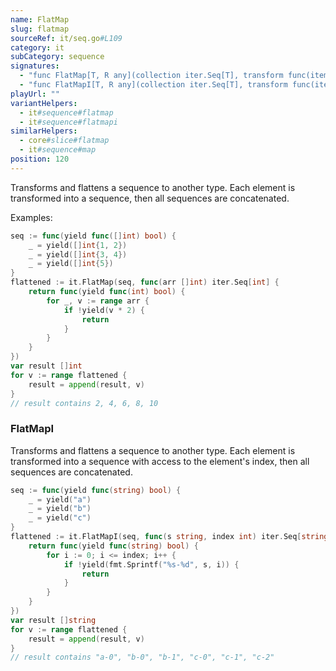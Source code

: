 ```yaml
---
name: FlatMap
slug: flatmap
sourceRef: it/seq.go#L109
category: it
subCategory: sequence
signatures:
  - "func FlatMap[T, R any](collection iter.Seq[T], transform func(item T) iter.Seq[R]) iter.Seq[R]"
  - "func FlatMapI[T, R any](collection iter.Seq[T], transform func(item T, index int) iter.Seq[R]) iter.Seq[R]"
playUrl: ""
variantHelpers:
  - it#sequence#flatmap
  - it#sequence#flatmapi
similarHelpers:
  - core#slice#flatmap
  - it#sequence#map
position: 120
---
```


Transforms and flattens a sequence to another type. Each element is transformed into a sequence, then all sequences are concatenated.

Examples:

```go
seq := func(yield func([]int) bool) {
    _ = yield([]int{1, 2})
    _ = yield([]int{3, 4})
    _ = yield([]int{5})
}
flattened := it.FlatMap(seq, func(arr []int) iter.Seq[int] {
    return func(yield func(int) bool) {
        for _, v := range arr {
            if !yield(v * 2) {
                return
            }
        }
    }
})
var result []int
for v := range flattened {
    result = append(result, v)
}
// result contains 2, 4, 6, 8, 10
```

### FlatMapI

Transforms and flattens a sequence to another type. Each element is transformed into a sequence with access to the element's index, then all sequences are concatenated.

```go
seq := func(yield func(string) bool) {
    _ = yield("a")
    _ = yield("b")
    _ = yield("c")
}
flattened := it.FlatMapI(seq, func(s string, index int) iter.Seq[string] {
    return func(yield func(string) bool) {
        for i := 0; i <= index; i++ {
            if !yield(fmt.Sprintf("%s-%d", s, i)) {
                return
            }
        }
    }
})
var result []string
for v := range flattened {
    result = append(result, v)
}
// result contains "a-0", "b-0", "b-1", "c-0", "c-1", "c-2"
```